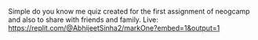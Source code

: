 Simple do you know me quiz created for the first assignment of neogcamp and also to share with friends and family.
Live: https://replit.com/@AbhijeetSinha2/markOne?embed=1&output=1
